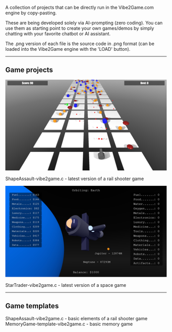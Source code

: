 A collection of projects that can be directly run in the Vibe2Game.com engine by copy-pasting.

These are being developed solely via AI-prompting (zero coding). You can use them as starting point to create your own games/demos by simply chatting with your favorite chatbot or AI assistant.

The .png version of each file is the source code in .png format (can be loaded into the Vibe2Game engine with the 'LOAD' button).


-------------
Game projects
-------------

[![ShapeAssault](ShapeAssault-vibe2game.jpg)](https://vibe2game.com/engine.html?game=https://vibe2game.com/github/ShapeAssault-vibe2game.png)

ShapeAssault-vibe2game.c - latest version of a rail shooter game 


[![StarTrader](StarTrader-vibe2game.jpg)](https://vibe2game.com/engine.html?game=https://vibe2game.com/github/StarTrader-vibe2game.png)

StarTrader-vibe2game.c - latest version of a space game


--------------
Game templates
--------------

ShapeAssault-vibe2game.c - basic elements of a rail shooter game
MemoryGame-template-vibe2game.c - basic memory game

